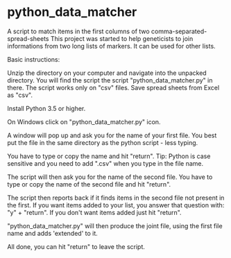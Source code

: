 # python_data_matcher
A script to match items in the first columns of two comma-separated-spread-sheets
This project was started to help geneticists to join informations from two long lists of markers. It can be used for other lists.

Basic instructions:

Unzip the directory on your computer and navigate into the unpacked directory. 
You will find the script the script "python_data_matcher.py" in there. 
The script works only on "csv" files. Save spread sheets from Excel as "csv".

Install Python 3.5 or higher.

On Windows click on "python_data_matcher.py" icon.

A window will pop up and ask you for the name of your first file.
You best put the file in the same directory as the python script - less typing. 

You have to type or copy the name and hit "return".
Tip: Python is case sensitive and you need to add ".csv" when you type in the file name.

The script will then ask you for the name of the second file.
You have to type or copy the name of the second file and hit "return".

The script then reports back if it finds items in the second file not present in the first.
If you want items added to your list, you answer that question with:
 "y" + "return".
If you don't want items added just hit "return".

"python_data_matcher.py" will then produce the joint file, using the first file name and adds 'extended' to it.

All done, you can hit "return" to leave the script.
